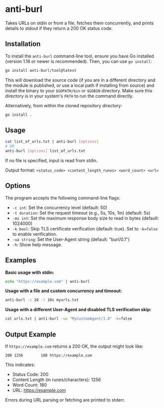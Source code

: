 # anti-burl

Takes URLs on stdin or from a file, fetches them concurrently, and prints details to stdout if they return a 200 OK status code.

## Installation

To install the `anti-burl` command-line tool, ensure you have Go installed (version 1.16 or newer is recommended). Then, you can use `go install`:

```bash
go install anti-burl/tool@latest
```
This will download the source code (if you are in a different directory and the module is published, or use a local path if installing from source) and install the binary to your `$GOPATH/bin` or `$GOBIN` directory. Make sure this directory is in your system's `PATH` to run the command directly.

Alternatively, from within the cloned repository directory:
```bash
go install .
```

## Usage

```bash
cat list_of_urls.txt | anti-burl [options]
# OR
anti-burl [options] list_of_urls.txt
```

If no file is specified, input is read from stdin.

Output format: `<status_code> <content_length_runes> <word_count> <url>`

## Options

The program accepts the following command-line flags:

-   `-c int`: Set the concurrency level (default: 50)
-   `-t duration`: Set the request timeout (e.g., 5s, 10s, 1m) (default: 5s)
-   `-ms int`: Set the maximum response body size to read in bytes (default: 1024000)
-   `-k bool`: Skip TLS certificate verification (default: true). Set to `-k=false` to enable verification.
-   `-ua string`: Set the User-Agent string (default: "burl/0.1")
-   `-h`: Show help message.

## Examples

**Basic usage with stdin:**

```bash
echo "https://example.com" | anti-burl
```

**Usage with a file and custom concurrency and timeout:**

```bash
anti-burl -c 20 -t 10s myurls.txt
```

**Usage with a different User-Agent and disabled TLS verification skip:**

```bash
cat urls.txt | anti-burl -ua "MyCustomAgent/1.0" -k=false
```

## Output Example

If `https://example.com` returns a 200 OK, the output might look like:

```
200 1256        180 https://example.com
```

This indicates:
- Status Code: 200
- Content Length (in runes/characters): 1256
- Word Count: 180
- URL: https://example.com

Errors during URL parsing or fetching are printed to stderr.
